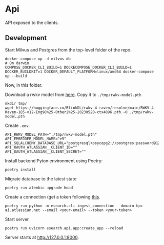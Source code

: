 # Api

API exposed to the clients.

## Development

Start Milvus and Postgres from the top-level folder of the repo.

```
docker-compose up -d milvus db
# On darwin
COMPOSE_DOCKER_CLI_BUILD=1 DOCKECOMPOSE_DOCKER_CLI_BUILD=1 DOCKER_BUILDKIT=1 DOCKER_DEFAULT_PLATFORM=linux/amd64 docker-compose up --build
```

Now, in this folder.

Download a rwkv model from [here](https://huggingface.co/BlinkDL/rwkv-4-raven/blob/main/RWKV-4-Raven-1B5-v12-Eng98%25-Other2%25-20230520-ctx4096.pth).
Copy it to `./tmp/rwkv-model.pth`.

```
mkdir tmp/
wget https://huggingface.co/BlinkDL/rwkv-4-raven/resolve/main/RWKV-4-Raven-1B5-v12-Eng98%25-Other2%25-20230520-ctx4096.pth -O ./tmp/rwkv-model.pth
```

Create `.env`:

```
API_RWKV_MODEL_PATH="./tmp/rwkv-model.pth"
API_EMBEDDER_MODEL_NAME="e5"
API_SQLALCHEMY_DATABASE_URL="postgresql+psycopg2://postgres:password@127.0.0.1:5432/esearch"
API_OAUTH_ATLASSIAN__CLIENT_ID=""
API_OAUTH_ATLASSIAN__CLIENT_SECRET=""
```

Install backend Pyton environment using Poetry:

```console
poetry install
```

Migrate database to the latest state:

```console
poetry run alembic upgrade head
```

Create a connection (get a token following [this](https://support.atlassian.com/atlassian-account/docs/manage-api-tokens-for-your-atlassian-account/).

```console
poetry run python -m esearch.cli ingest_connection --domain bpc-ai.atlassian.net --email <your-email> --token <your-token>
```

Start server

```console
poetry run uvicorn esearch.api.app:create_app --reload
```

Server starts at http://127.0.0.1:8000.

